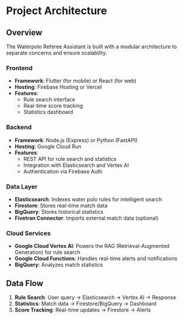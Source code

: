 # Project Architecture

## Overview
The Waterpolo Referee Assistant is built with a modular architecture to separate concerns and ensure scalability.

### Frontend
- **Framework**: Flutter (for mobile) or React (for web)
- **Hosting**: Firebase Hosting or Vercel
- **Features**:
  - Rule search interface
  - Real-time score tracking
  - Statistics dashboard

### Backend
- **Framework**: Node.js (Express) or Python (FastAPI)
- **Hosting**: Google Cloud Run
- **Features**:
  - REST API for rule search and statistics
  - Integration with Elasticsearch and Vertex AI
  - Authentication via Firebase Auth

### Data Layer
- **Elasticsearch**: Indexes water polo rules for intelligent search
- **Firestore**: Stores real-time match data
- **BigQuery**: Stores historical statistics
- **Fivetran Connector**: Imports external match data (optional)

### Cloud Services
- **Google Cloud Vertex AI**: Powers the RAG (Retrieval-Augmented Generation) for rule search
- **Google Cloud Functions**: Handles real-time alerts and notifications
- **BigQuery**: Analyzes match statistics

## Data Flow
1. **Rule Search**: User query → Elasticsearch → Vertex AI → Response
2. **Statistics**: Match data → Firestore/BigQuery → Dashboard
3. **Score Tracking**: Real-time updates → Firestore → Alerts